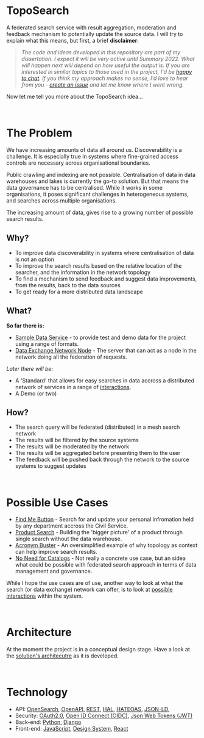 # TopoSearch

A federated search service with result aggregation, moderation and feedback mechanism to potentially update the source data. I will try to explain what this means, but first, a brief **disclaimer**:

> *The code and ideas developed in this repository are part of my dissertation. I expect it will be very active until Summary 2022. What will happen next will depend on how useful the output is. If you are interested in similar topics to those used in the project, I'd be [happy to chat](https://www.linkedin.com/in/michalporeba/). If you think my approach makes no sense, I'd love to hear from you - [create an issue](https://github.com/michalporeba/toposearch/issues/new/choose) and let me know where I went wrong.*

Now let me tell you more about the TopoSearch idea…

&nbsp;

# The Problem

We have increasing amounts of data all around us. Discoverability is a challenge. It is especially true in systems where fine-grained access controls are necessary across organisational boundaries.

Public crawling and indexing are not possible. Centralisation of data in data warehouses and lakes is currently the go-to solution. But that means the data governance has to be centralised. While it works in some organisations, it poses significant challenges in heterogeneous systems, and searches across multiple organisations.

The increasing amount of data, gives rise to a growing number of possible search results.

## Why? 

* To improve data discoverability in systems where centralisation of data is not an option
* To improve the search results based on the relative location of the searcher, and the information in the network topology
* To find a mechanism to send feedback and suggest data improvements, from the results, back to the data sources
* To get ready for a more distributed data landscape

## What?

**So far there is:**
* [Sample Data Service](./code/sample/) - to provide test and demo data for the project using a range of formats. 
* [Data Exchange Network Node](./code/server/) - The server that can act as a node in the network doing all the federation of requests. 

*Later there will be:*

* A 'Standard' that allows for easy searches in data accross a distributed network of services in a range of [interactions](./docs/interactions.md).
* A Demo (or two)

## How? 
* The search query will be federated (distributed) in a mesh search network
* The results will be filtered by the source systems
* The results will be moderated by the network
* The results will be aggregated before presenting them to the user
* The feedback will be pushed back through the network to the source systems to suggest updates

&nbsp;

# Possible Use Cases

* [Find Me Button](./docs/usecases/findme.md) - Search for and update your personal infromation held by any department accross the Civil Service. 
* [Product Search](./docs/usecases/product-overview.md) - Building the 'bigger picture' of a product through single search without the data warehouse. 
* [Acronym Buster](./docs/usecases/acronyms.md) - An oversimplified example of why topology as context can help improve search results. 
* [No Need for Catalogs](./docs/usecases/nomorecatalogues.md) - Not really a concrete use case, but an sidea what could be possible with federated search approach in terms of data management and governance. 

While I hope the use cases are of use, another way to look at what the search (or data exchange) network can offer, is to look at [possible interactions](./docs/interactions.md) within the system. 

&nbsp;

# Architecture

At the moment the project is in a conceptual design stage. 
Have a look at the [solution's architecutre](./docs/architecture.md) as it is developed.

&nbsp;


# Technology 

* API: [OpenSearch](https://en.wikipedia.org/wiki/OpenSearch), [OpenAPI](https://swagger.io/specification/), [REST](https://en.wikipedia.org/wiki/Representational_state_transfer), [HAL](https://en.wikipedia.org/wiki/Hypertext_Application_Language), [HATEOAS](https://en.wikipedia.org/wiki/HATEOAS), [JSON-LD](https://json-ld.org/), 
* Security: [OAuth2.0](https://oauth.net/2/), [Open ID Connect (OIDC)](https://openid.net/connect/), [Json Web Tokens (JWT)](https://en.wikipedia.org/wiki/JSON_Web_Token)
* Back-end: [Python](https://www.python.org/), [Django](https://www.djangoproject.com/)
* Front-end: [JavaScript](https://en.wikipedia.org/wiki/JavaScript), [Design System](https://design-system.service.gov.uk/), [React](https://reactjs.org/)

